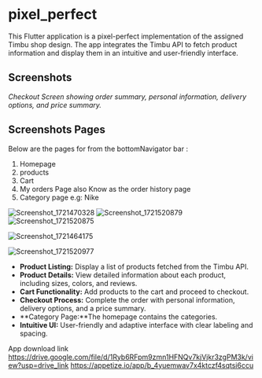 # pixel_perfect

This Flutter application is a pixel-perfect implementation of the assigned Timbu shop design. The app integrates the Timbu API to fetch product information and display them in an intuitive and user-friendly interface.

## Screenshots
*Checkout Screen showing order summary, personal information, delivery options, and price summary.*


## Screenshots Pages
Below are the pages for from the bottomNavigator bar :
1. Homepage
2. products
3. Cart
4. My orders Page also Know as the order history page
5. Category page e.g: Nike


![Screenshot_1721470328](https://github.com/user-attachments/assets/38a85169-1929-441b-9871-63d27de7ab8b)
![Screenshot_1721520879](https://github.com/user-attachments/assets/a974287a-31bf-4a67-991c-6c4290ee78e9)
![Screenshot_1721520875](https://github.com/user-attachments/assets/eaa7d792-da85-473a-a233-b9682270ca44)


![Screenshot_1721464175](https://github.com/user-attachments/assets/c33cee96-c036-4adc-a0f6-261b5be96c04)

![Screenshot_1721520977](https://github.com/user-attachments/assets/b0e8ca89-8c8f-4ceb-af06-233a3b103b4a)


- **Product Listing:** Display a list of products fetched from the Timbu API.
- **Product Details:** View detailed information about each product, including sizes, colors, and reviews.
- **Cart Functionality:** Add products to the cart and proceed to checkout.
- **Checkout Process:** Complete the order with personal information, delivery options, and a price summary.
- **Category Page:**The homepage contains the categories.
- **Intuitive UI:** User-friendly and adaptive interface with clear labeling and spacing.

App download link
https://drive.google.com/file/d/1Ryb6RFpm9zmn1HFNQv7kjVjkr3zgPM3k/view?usp=drive_link
https://appetize.io/app/b_4yuemwav7x4ktczf4sqtsi6ccu
